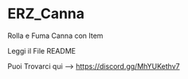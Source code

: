 # ERZ_Canna
Rolla e Fuma Canna con Item

Leggi il File README

Puoi Trovarci qui --> https://discord.gg/MhYUKethv7
